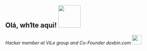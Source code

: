 <h2> Olá, wh1te aqui! <img src="https://media.giphy.com/media/IfsByYYHyNlnINT46g/giphy.gif" width="70"></h2>
<p><em> Hacker member at ViLe group and Co-Founder doxbin.com <a href="https://github.com/"></a><img src="https://media.giphy.com/media/WUlplcMpOCEmTGBtBW/giphy.gif" width="30">
  </em></p>

